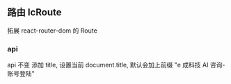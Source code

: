 ## 路由 IcRoute

拓展 react-router-dom 的 Route

### api

api 不变
添加 title, 设置当前 document.title, 默认会加上前缀 "e 成科技 AI 咨询-账号登陆"
